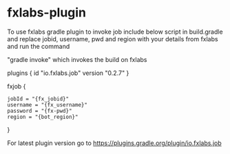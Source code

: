 
# fxlabs-plugin

 To use fxlabs gradle plugin to invoke job include below script in build.gradle and replace jobid, username, pwd and region with your details from fxlabs and run the command

 "gradle invoke" which invokes the build on fxlabs


plugins {
	id "io.fxlabs.job" version "0.2.7"
}



fxjob {

	jobId = "{fx_jobid}"
	username = "{fx_username}"
	password = "{fx-pwd}"
	region = "{bot_region}"

}

For latest plugin version go to  https://plugins.gradle.org/plugin/io.fxlabs.job
